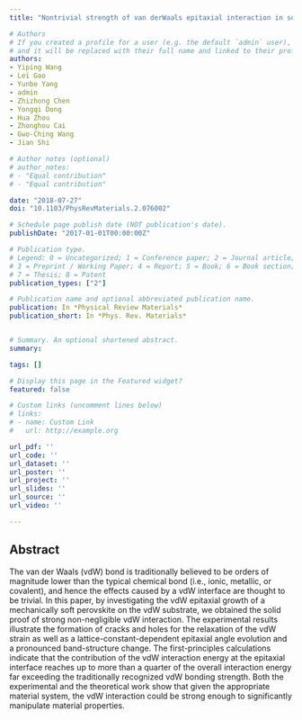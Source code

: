 ```yaml
---
title: "Nontrivial strength of van derWaals epitaxial interaction in soft perovskites"

# Authors
# If you created a profile for a user (e.g. the default `admin` user), write the username (folder name) here 
# and it will be replaced with their full name and linked to their profile.
authors:
- Yiping Wang
- Lei Gao
- Yunbo Yang
- admin
- Zhizhong Chen
- Yongqi Dong
- Hua Zhou
- Zhonghou Cai
- Gwo-Ching Wang
- Jian Shi

# Author notes (optional)
# author_notes:
# - "Equal contribution"
# - "Equal contribution"

date: "2018-07-27"
doi: "10.1103/PhysRevMaterials.2.076002"

# Schedule page publish date (NOT publication's date).
publishDate: "2017-01-01T00:00:00Z"

# Publication type.
# Legend: 0 = Uncategorized; 1 = Conference paper; 2 = Journal article;
# 3 = Preprint / Working Paper; 4 = Report; 5 = Book; 6 = Book section;
# 7 = Thesis; 8 = Patent
publication_types: ["2"]

# Publication name and optional abbreviated publication name.
publication: In *Physical Review Materials*
publication_short: In *Phys. Rev. Materials*


# Summary. An optional shortened abstract.
summary:

tags: []

# Display this page in the Featured widget?
featured: false

# Custom links (uncomment lines below)
# links:
# - name: Custom Link
#   url: http://example.org

url_pdf: ''
url_code: ''
url_dataset: ''
url_poster: ''
url_project: ''
url_slides: ''
url_source: ''
url_video: ''

---
```

## Abstract
The van der Waals (vdW) bond is traditionally believed to be orders of magnitude lower than the typical chemical bond (i.e., ionic, metallic, or covalent), and hence the effects caused by a vdW interface are thought to be trivial. In this paper, by investigating the vdW epitaxial growth of a mechanically soft perovskite on the vdW substrate, we obtained the solid proof of strong non-negligible vdW interaction. The experimental results illustrate the formation of cracks and holes for the relaxation of the vdW strain as well as a lattice-constant-dependent epitaxial angle evolution and a pronounced band-structure change. The first-principles calculations indicate that the contribution of the vdW interaction energy at the epitaxial interface reaches up to more than a quarter of the overall interaction energy far exceeding the traditionally recognized vdW bonding strength. Both the experimental and the theoretical work show that given the appropriate material system, the vdW interaction could be strong enough to significantly manipulate material properties.
